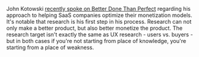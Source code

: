 John Kotowski [recently spoke on Better Done Than Perfect](https://userlist.com/podcast/product-monetization-with-john-kotowski/) regarding his approach to helping SaaS companies optimize their monetization models. It's notable that research is his first step in his process. Research can not only make a better product, but also better monetize the product. The research target isn't exactly the same as UX research - users vs. buyers - but in both cases if you're not starting from place of knowledge, you're starting from a place of weakness.
